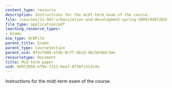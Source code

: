 ```yaml
---
content_type: resource
description: Instructions for the midt-term exam of the course.
file: /courses/11-947-urbanization-and-development-spring-2009/9d97265bef9ef2136eaf8f39fc513c4a_MIT11_947s09_exam01.pdf
file_type: application/pdf
learning_resource_types:
- Exams
ocw_type: OCWFile
parent_title: Exams
parent_type: CourseSection
parent_uid: 0f5cfd80-efdb-0c7f-db1d-46c5639dc34e
resourcetype: Document
title: Mid-term paper
uid: 9d97265b-ef9e-f213-6eaf-8f39fc513c4a
---
```

Instructions for the midt-term exam of the course.

